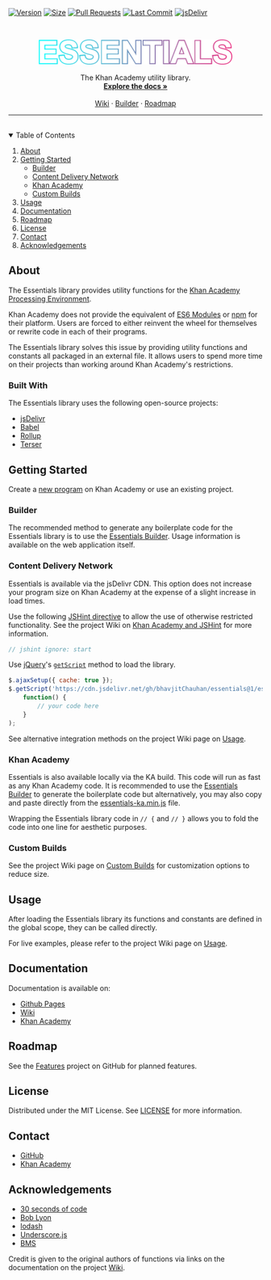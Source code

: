 [![Version][version-shield]][version-url]
[![Size][size-shield]][size-url]
[![Pull Requests][pr-shield]][pr-url]
[![Last Commit][commit-shield]][commit-url]
[![jsDelivr][jsdelivr-shield]][jsdelivr-url]

<br>
<p align="center">
    <a href="https://github.com/bhavjitChauhan/Essentials">
        <img src="https://github.com/bhavjitChauhan/Essentials/blob/master/logo.png?raw=true"
          alt="Logo"
          height="50">
    </a>
</p>
<p align="center">
    The Khan Academy utility library.
    <br>
    <a href="https://bhavjitchauhan.github.io/Essentials/"><strong>Explore the docs »</strong></a>
    <br>
    <br>
    <a href="https://github.com/bhavjitChauhan/Essentials/wiki/">Wiki</a>
    &#183;
    <a href="https://bhavjitchauhan.github.io/Essentials/builder.html/">Builder</a>
    &#183;
    <a href="https://github.com/bhavjitChauhan/Essentials/projects/1">Roadmap</a>
</p>
<hr>
<br>
<details open="open">
    <summary>Table of Contents</summary>
    <ol>
        <li>
            <a href="#about">About</a>
        </li>
        <li>
            <a href="#getting-started">Getting Started</a>
            <ul>
                <li><a href="#builder">Builder</a></li>
                <li><a href="#content-delivery-network">Content Delivery Network</a></li>
                <li><a href="#khan-academy">Khan Academy</a></li>
                <li><a href="#custom-builds">Custom Builds</a></li>
            </ul>
        </li>
        <li><a href="#usage">Usage</a></li>
        <li><a href="#documentation">Documentation</a></li>
        <li><a href="#roadmap">Roadmap</a></li>
        <li><a href="#license">License</a></li>
        <li><a href="#contact">Contact</a></li>
        <li><a href="#acknowledgements">Acknowledgements</a></li>
    </ol>
</details>

## About
The Essentials library provides utility functions for the [Khan Academy
Processing Environment](https://www.khanacademy.org/cs/new).

Khan Academy does not provide the equivalent of
[ES6 Modules](https://developer.mozilla.org/en-US/docs/Web/JavaScript/Guide/Modules)
or [npm](https://www.npmjs.com/)
for their platform. Users are forced to either reinvent the wheel for themselves
or rewrite code in each of their programs.

The Essentials library solves this issue by providing utility functions and
constants all packaged in an external file. It allows users to spend more time on their projects than working around Khan Academy's restrictions.

### Built With
The Essentials library uses the following open-source projects:
 - [jsDelivr](https://www.jsdelivr.com/)
 - [Babel](https://babeljs.io/)
 - [Rollup](https://rollupjs.org/)
 - [Terser](https://terser.org/)

## Getting Started
Create a [new program](https://www.khanacademy.org/cs/new/) on Khan Academy or use an existing project.

### Builder
The recommended method to generate any boilerplate code for the Essentials library is to use the [Essentials Builder](https://bhavjitchauhan.github.io/Essentials/builder.html). Usage information is available on the web application itself.

### Content Delivery Network
Essentials is available via the jsDelivr CDN. This option does not increase your program size on Khan Academy at the expense of a slight increase in load times.

Use the following [JSHint directive](https://jshint.com/docs/) to allow the use
of otherwise restricted functionality. See the project Wiki on [Khan Academy and JSHint](https://github.com/bhavjitChauhan/Essentials/wiki/Khan-Academy-and-JSHint) for more information.
```js
// jshint ignore: start
```

Use [jQuery](https://jquery.com/)'s
[`getScript`](https://api.jquery.com/jQuery.getScript/) method to load the
library.
```js
$.ajaxSetup({ cache: true });
$.getScript('https://cdn.jsdelivr.net/gh/bhavjitChauhan/essentials@1/essentials.min.js',
    function() {
        // your code here
    }
);
```

See alternative integration methods on the project Wiki page on [Usage](https://github.com/bhavjitChauhan/Essentials/wiki/Usage).

### Khan Academy
Essentials is also available locally via the KA build. This code will run as fast as any Khan Academy code. It is recommended to use the [Essentials Builder](#builder) to generate the boilerplate code but alternatively, you may also copy and paste directly from the [essentials-ka.min.js](https://raw.githubusercontent.com/bhavjitChauhan/Essentials/master/build/essentials-ka.min.js) file.

Wrapping the Essentials library code in `// {` and `// }` allows you to fold the code into one line for aesthetic purposes.

### Custom Builds
See the project Wiki page on [Custom
Builds](https://github.com/bhavjitChauhan/Essentials/wiki/Custom-Builds) for customization options to reduce size.

## Usage
After loading the Essentials library its functions and constants are defined in the global scope, they can be called directly.

For live examples, please refer to the project Wiki page on [Usage](https://github.com/bhavjitChauhan/Essentials/wiki/Usage).

## Documentation
Documentation is available on:
 - [Github Pages](https://bhavjitchauhan.github.io/Essentials)
 - [Wiki](https://github.com/bhavjitChauhan/Essentials/wiki/Documentation)
 - [Khan Academy](https://www.khanacademy.org/cs/-/6460530077679616)

## Roadmap
See the [Features](https://github.com/bhavjitChauhan/Essentials/projects/1) project on GitHub for planned features.

## License
Distributed under the MIT License. See [LICENSE](https://github.com/bhavjitChauhan/Essentials/blob/master/LICENSE) for more information.

## Contact
- [GitHub](https://github.com/bhavjitChauhan)
- [Khan Academy](https://www.khanacademy.org/profile/bhavjitChauhan/projects)

## Acknowledgements
 - [30 seconds of code](https://www.30secondsofcode.org/js)
 - [Bob Lyon](https://www.khanacademy.org/profile/BobLyon/)
 - [lodash](https://github.com/lodash/lodash)
 - [Underscore.js](https://underscorejs.org/)
 - [BMS](https://www.khanacademy.org/cs/-/6070976254115840)

Credit is given to the original authors of functions via links on the documentation on the project [Wiki](https://github.com/bhavjitChauhan/Essentials/wiki/Documentation).

[version-shield]: https://img.shields.io/github/package-json/v/bhavjitChauhan/Essentials?style=flat-square
[version-url]: https://github.com/bhavjitChauhan/Essentials/releases
[size-shield]: https://img.shields.io/badge/minified%20size-21.19%20kB-blue?style=flat-square
[size-url]: https://cdn.jsdelivr.net/gh/bhavjitChauhan/Essentials@1/essentials.min.js
[pr-shield]: https://img.shields.io/github/issues-pr/bhavjitChauhan/Essentials?style=flat-square
[pr-url]: https://github.com/bhavjitChauhan/Essentials/pulls
[commit-shield]: https://img.shields.io/github/last-commit/bhavjitChauhan/Essentials?style=flat-square
[commit-url]: https://github.com/bhavjitChauhan/Essentials/commits
[jsdelivr-shield]: https://data.jsdelivr.com/v1/package/gh/bhavjitChauhan/Essentials/badge
[jsdelivr-url]: https://www.jsdelivr.com/package/gh/bhavjitChauhan/Essentials?path=build
